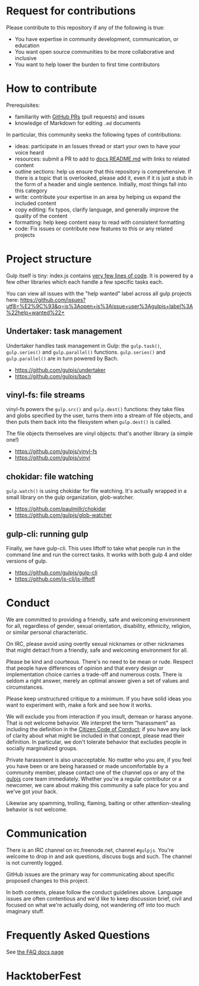 # Request for contributions

Please contribute to this repository if any of the following is true:
- You have expertise in community development, communication, or education
- You want open source communities to be more collaborative and inclusive
- You want to help lower the burden to first time contributors

# How to contribute

Prerequisites:

- familiarity with [GitHub PRs](https://help.github.com/articles/using-pull-requests) (pull requests) and issues
- knowledge of Markdown for editing `.md` documents

In particular, this community seeks the following types of contributions:

- ideas: participate in an Issues thread or start your own to have your voice
heard
- resources: submit a PR to add to [docs README.md](/docs/README.md) with links to related content
- outline sections: help us ensure that this repository is comprehensive. If
there is a topic that is overlooked, please add it, even if it is just a stub
in the form of a header and single sentence. Initially, most things fall into
this category
- write: contribute your expertise in an area by helping us expand the included
content
- copy editing: fix typos, clarify language, and generally improve the quality
of the content
- formatting: help keep content easy to read with consistent formatting
- code: Fix issues or contribute new features to this or any related projects

# Project structure

Gulp itself is tiny: index.js contains [very few lines of code](https://github.com/gulpjs/gulp/blob/4.0/index.js).
It is powered by a few other libraries which each handle a few specific tasks
each.

You can view all issues with the "help wanted" label across all gulp projects
here: https://github.com/issues?utf8=%E2%9C%93&q=is%3Aopen+is%3Aissue+user%3Agulpjs+label%3A%22help+wanted%22+

## Undertaker: task management

Undertaker handles task management in Gulp: the `gulp.task()`, `gulp.series()`
and `gulp.parallel()` functions. `gulp.series()` and `gulp.parallel()` are in
turn powered by Bach.

- https://github.com/gulpjs/undertaker
- https://github.com/gulpjs/bach

## vinyl-fs: file streams

vinyl-fs powers the `gulp.src()` and `gulp.dest()` functions: they take files
and globs specified by the user, turns them into a stream of file objects,
and then puts them back into the filesystem when `gulp.dest()` is called.

The file objects themselves are vinyl objects: that's another library (a simple
one!)

- https://github.com/gulpjs/vinyl-fs
- https://github.com/gulpjs/vinyl

## chokidar: file watching

`gulp.watch()` is using chokidar for file watching. It's actually wrapped in a
small library on the gulp organization, glob-watcher.

- https://github.com/paulmillr/chokidar
- https://github.com/gulpjs/glob-watcher

## gulp-cli: running gulp

Finally, we have gulp-cli. This uses liftoff to take what people run in the
command line and run the correct tasks. It works with both gulp 4 and older
versions of gulp.

- https://github.com/gulpjs/gulp-cli
- https://github.com/js-cli/js-liftoff

# Conduct

We are committed to providing a friendly, safe and welcoming environment for
all, regardless of gender, sexual orientation, disability, ethnicity, religion,
or similar personal characteristic.

On IRC, please avoid using overtly sexual nicknames or other nicknames that
might detract from a friendly, safe and welcoming environment for all.

Please be kind and courteous. There's no need to be mean or rude.
Respect that people have differences of opinion and that every design or
implementation choice carries a trade-off and numerous costs. There is seldom
a right answer, merely an optimal answer given a set of values and
circumstances.

Please keep unstructured critique to a minimum. If you have solid ideas you
want to experiment with, make a fork and see how it works.

We will exclude you from interaction if you insult, demean or harass anyone.
That is not welcome behavior. We interpret the term "harassment" as
including the definition in the
[Citizen Code of Conduct](http://citizencodeofconduct.org/);
if you have any lack of clarity about what might be included in that concept,
please read their definition. In particular, we don't tolerate behavior that
excludes people in socially marginalized groups.

Private harassment is also unacceptable. No matter who you are, if you feel
you have been or are being harassed or made uncomfortable by a community
member, please contact one of the channel ops or any of the
[gulpjs](https://github.com/orgs/gulpjs/people) core team
immediately. Whether you're a regular contributor or a newcomer, we care about
making this community a safe place for you and we've got your back.

Likewise any spamming, trolling, flaming, baiting or other attention-stealing
behavior is not welcome.


# Communication

There is an IRC channel on irc.freenode.net, channel `#gulpjs`. You're
welcome to drop in and ask questions, discuss bugs and such. The channel is
not currently logged.

GitHub issues are the primary way for communicating about specific proposed
changes to this project.

In both contexts, please follow the conduct guidelines above. Language issues
are often contentious and we'd like to keep discussion brief, civil and focused
on what we're actually doing, not wandering off into too much imaginary stuff.

# Frequently Asked Questions

See [the FAQ docs page](/docs/FAQ.md)


# HacktoberFest
